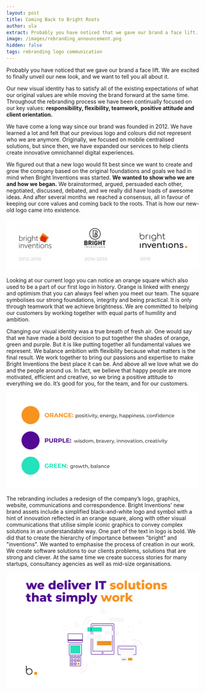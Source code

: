 ```yaml
---
layout: post
title: Coming Back to Bright Roots 
author: ula
extract: Probably you have noticed that we gave our brand a face lift. We are excited to finally unveil our new look, and we want to tell you all about it. The rebranding includes a redesign of the company’s logo, graphics, website, communications and correspondence. Our new brand assets include a simplified, black-and-white logo with a hint of innovation reflected in an orange square, along with other visual communications that utilise simple iconic graphics to convey complex solutions in an understandable way.
image: /images/rebranding_announcement.png
hidden: false
tags: rebranding logo communication 
---
```

Probably you have noticed that we gave our brand a face lift. We are excited to finally unveil our new look, and we want to tell you all about it.

Our new visual identity has to satisfy all of the existing expectations of what our original values are while moving the brand forward at the same time. Throughout the rebranding process we have been continually focused on our key values: **responsibility, flexibility, teamwork, positive attitude and client orientation.**

We have come a long way since our brand was founded in 2012. We have learned a lot and felt that our previous logo and colours did not represent who we are anymore. Originally, we focused on mobile centralised solutions, but since then, we have expanded our services to help clients create innovative omnichannel digital experiences.

We figured out that a new logo would fit best since we want to create and grow the company based on the original foundations and goals we had in mind when Bright Inventions was started. **We wanted to show who we are and how we began.** We brainstormed, argued, persuaded each other, negotiated, discussed, debated, and we really did have loads of awesome ideas. And after several months we reached a consensus, all in favour of keeping our core values and coming back to the roots. That is how our new-old logo came into existence.

![enter image description here](/images/logo_history.png)

Looking at our current logo you can notice an orange square which also used to be a part of our first logo in history. Orange is linked with energy and optimism that you can always feel when you meet our team. The square symbolises our strong foundations, integrity and being practical. It is only through teamwork that we achieve brightness. We are committed to helping our customers by working together with equal parts of humility and ambition. 

Changing our visual identity was a true breath of fresh air. One would say that we have made a bold decision to put together the shades of orange, green and purple. But it is like putting together all fundamental values we represent. We balance ambition with flexibility because what matters is the final result. We work together to bring our passions and expertise to make Bright Inventions the best place it can be. And above all we love what we do and the people around us. In fact, we believe that happy people are more motivated, efficient and creative, so we bring a positive attitude to everything we do. It’s good for you, for the team, and for our customers.

![](/images/rebranding_colors.png)

The rebranding includes a redesign of the company’s logo, graphics, website, communications and correspondence. Bright Inventions' new brand assets include a simplified black-and-white logo and symbol with a hint of innovation reflected in an orange square, along with other visual communications that utilise simple iconic graphics to convey complex solutions in an understandable way. One part of the text in logo is bold. We did that to create the hierarchy of importance between "bright" and "inventions". We wanted to emphasise the process of creation in our work. We create software solutions to our clients problems, solutions that are strong and clever. At the same time we create success stories for many startups, consultancy agencies as well as mid-size organisations. 

![enter image description here](/images/rebranding_WE_DELIVER.png)


